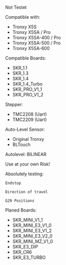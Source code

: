 Not Testet

Compatible with:
- Tronxy X5S
- Tronxy X5SA / Pro
- Tronxy X5SA-400 / Pro
- Tronxy X5SA-500 / Pro
- Tronxy X5SA-600

Compatible Boards:
- SKR_1.1
- SKR_1.3
- SKR_1.4
- SKR_1.4_Turbo
- SKR_PRO_V1_1       
- SKR_PRO_V1_2 

Stepper: 
- TMC2208 (Uart)
- TMC2209 (Uart)

Auto-Level Sensor:
- Original Tronxy
- BLTouch

Autolevel: BILINEAR

Use at your own Risk!

Absolutely testing:

    Endstop

    Direction of travel

    G29 Positions




Planed Boards:
- SKR_MINI_V1_1   
- SKR_MINI_E3_V1_0   
- SKR_MINI_E3_V1_2  
- SKR_MINI_E3_V2_0  
- SKR_MINI_MZ_V1_0  
- SKR_E3_DIP       
- SKR_CR6          
- SKR_E3_TURBO  
